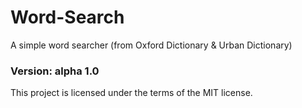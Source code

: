 # Word-Search
A simple word searcher (from Oxford Dictionary &amp; Urban Dictionary)

### Version: alpha 1.0

This project is licensed under the terms of the MIT license.
